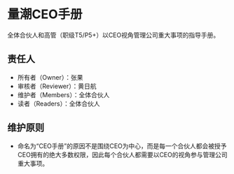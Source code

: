 # 量潮CEO手册

全体合伙人和高管（职级T5/P5+）以CEO视角管理公司重大事项的指导手册。

## 责任人

- 所有者（Owner）：张果
- 审核者（Reviewer）：黄日航
- 维护者（Members）：全体合伙人
- 读者（Readers）：全体合伙人


## 维护原则

- 命名为“CEO手册”的原因不是围绕CEO为中心，而是每一个合伙人都会被授予CEO拥有的绝大多数权限，因此每个合伙人都需要以CEO的视角参与管理公司重大事项。